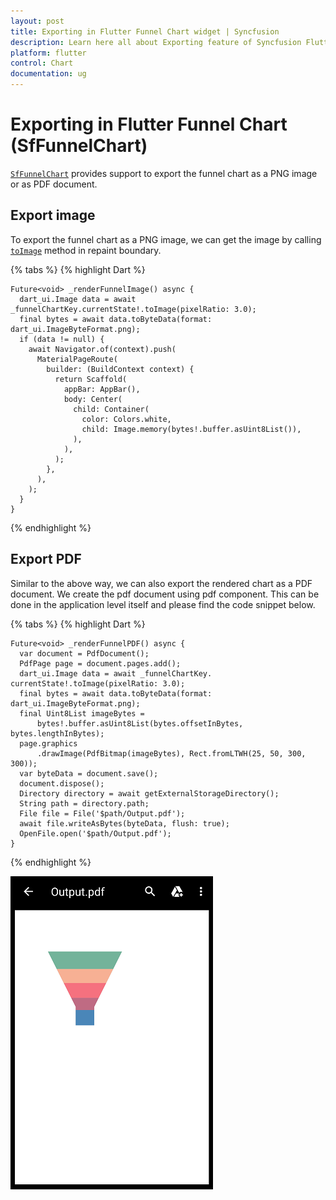```yaml
---
layout: post
title: Exporting in Flutter Funnel Chart widget | Syncfusion 
description: Learn here all about Exporting feature of Syncfusion Flutter Funnel Chart (SfFunnelChart) widget and more.
platform: flutter
control: Chart
documentation: ug
---
```


# Exporting in Flutter Funnel Chart (SfFunnelChart)

[`SfFunnelChart`](https://pub.dev/documentation/syncfusion_flutter_charts/latest/charts/SfFunnelChart-class.html) provides support to export the funnel chart as a PNG image or as PDF document.

## Export image

To export the funnel chart as a PNG image, we can get the image by calling [`toImage`](https://api.flutter.dev/flutter/rendering/RenderRepaintBoundary/toImage.html) method in repaint boundary.

{% tabs %}
{% highlight Dart %} 

    Future<void> _renderFunnelImage() async {
      dart_ui.Image data = await _funnelChartKey.currentState!.toImage(pixelRatio: 3.0);
      final bytes = await data.toByteData(format: dart_ui.ImageByteFormat.png);
      if (data != null) {
        await Navigator.of(context).push(
          MaterialPageRoute(
            builder: (BuildContext context) {
              return Scaffold(
                appBar: AppBar(),
                body: Center(
                  child: Container(
                    color: Colors.white,
                    child: Image.memory(bytes!.buffer.asUint8List()),
                  ),
                ),
              );
            },
          ),
        );
      }
    }

  {% endhighlight %}

## Export PDF

Similar to the above way, we can also export the rendered chart as a PDF document. We create the pdf document using pdf component. This can be done in the application level itself and please find the code snippet below.

{% tabs %}
{% highlight Dart %} 

    Future<void> _renderFunnelPDF() async {
      var document = PdfDocument();
      PdfPage page = document.pages.add();
      dart_ui.Image data = await _funnelChartKey. currentState!.toImage(pixelRatio: 3.0);
      final bytes = await data.toByteData(format: dart_ui.ImageByteFormat.png);
      final Uint8List imageBytes =
          bytes!.buffer.asUint8List(bytes.offsetInBytes, bytes.lengthInBytes);
      page.graphics
          .drawImage(PdfBitmap(imageBytes), Rect.fromLTWH(25, 50, 300, 300));
      var byteData = document.save();
      document.dispose();
      Directory directory = await getExternalStorageDirectory();
      String path = directory.path;
      File file = File('$path/Output.pdf');
      await file.writeAsBytes(byteData, flush: true);
      OpenFile.open('$path/Output.pdf');
    } 

  {% endhighlight %}
  
  ![pdf_export](images/export-funnel-chart/pdf_view.png)